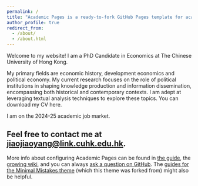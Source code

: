 ```yaml
---
permalink: /
title: "Academic Pages is a ready-to-fork GitHub Pages template for academic personal websites"
author_profile: true
redirect_from: 
  - /about/
  - /about.html
---
```


Welcome to my website! I am a PhD Candidate in Economics at The Chinese University of Hong Kong.

My primary fields are economic history, development economics and political economy. My current research focuses on the role of political institutions in shaping knowledge production and information dissemination, encompassing both historical and contemporary contexts. I am adept at leveraging textual analysis techniques to explore these topics. You can download my CV here.

I am on the 2024-25 academic job market.

Feel free to contact me at jiaojiaoyang@link.cuhk.edu.hk.
------
More info about configuring Academic Pages can be found in [the guide](https://academicpages.github.io/markdown/), the [growing wiki](https://github.com/academicpages/academicpages.github.io/wiki), and you can always [ask a question on GitHub](https://github.com/academicpages/academicpages.github.io/discussions). The [guides for the Minimal Mistakes theme](https://mmistakes.github.io/minimal-mistakes/docs/configuration/) (which this theme was forked from) might also be helpful.
